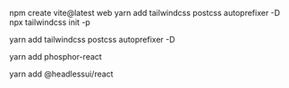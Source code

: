 npm create vite@latest
web
yarn add tailwindcss postcss autoprefixer -D 
npx tailwindcss init -p

yarn add tailwindcss postcss autoprefixer -D 

yarn add phosphor-react

yarn add @headlessui/react